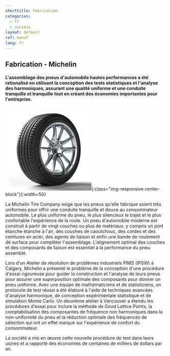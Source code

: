 ```yaml
---
shorttitle: Fabrication
categories:
  - fr
  - success
layout: default
ref: manuf
lang: fr
---
```


## Fabrication - Michelin

####	L'assemblage des pneus d'automobile hautes performances a été rationalisé en utilisant la conception des tests statistiques et l'analyse des harmoniques, assurant une qualité uniforme et une conduite tranquille et tranquille tout en créant des économies importantes pour l'entreprise. 

![tires](/img/portfolio/Tires.jpg){:class="img-responsive center-block"}{:width=50}

La Michelin Tire Company exige que les pneus qu'elle fabrique soient très uniformes pour offrir une conduite tranquille et douce au consommateur automobile. Le plus uniforme du pneu, le plus silencieux le trajet et le plus confortable l'expérience de la route. Un pneu d'automobile moderne est construit à partir de vingt couches ou plus de matériaux, y compris un joint étanche étanche à l'air, des couches de caoutchouc, des cordes et des ceintures en acier, des agents de liaison et enfin une bande de roulement de surface pour compléter l'assemblage. L'alignement optimal des couches et des composants de liaison est essentiel à la performance du pneu assemblé.

Lors d'un Atelier de résolution de problèmes industriels PIMS (IPSW) à Calgary, Michelin a présenté le problème de la conception d'une procédure d'essai rigoureuse pour guider la construction et l'analyse de leurs pneus pour assurer une superposition optimale des composants pour donner un pneu uniforme. Avec une équipe de mathématiciens et de statisticiens, un protocole de test réussi a été élaboré à l'aide de techniques avancées d'analyse harmonique, de conception expérimentale statistique et de simulation Monte Carlo. Un deuxième atelier à Vancouver a étendu les procédures d'essai pour inclure la méthode de Good Lattice Points, la comptabilisation des composantes de fréquence non harmoniques dans la non-uniformité du pneu et la réduction optimale des fréquences de sélection qui ont un effet marqué sur l'expérience de confort du consommateur.

La société a mis en œuvre cette nouvelle procédure de test dans leurs usines et a rapporté des économies de centaines de milliers de dollars par an.
